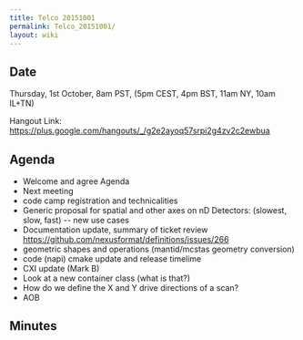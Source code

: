 ```yaml
---
title: Telco 20151001
permalink: Telco_20151001/
layout: wiki
---
```


Date
----

Thursday, 1st October, 8am PST, (5pm CEST, 4pm BST, 11am NY, 10am IL+TN)

Hangout Link:
<https://plus.google.com/hangouts/_/g2e2ayoq57srpi2g4zv2c2ewbua>

Agenda
------

-   Welcome and agree Agenda
-   Next meeting
-   code camp registration and technicalities
-   Generic proposal for spatial and other axes on nD Detectors:
    (slowest, slow, fast) -- new use cases
-   Documentation update, summary of ticket review
    <https://github.com/nexusformat/definitions/issues/266>
-   geometric shapes and operations (mantid/mcstas geometry conversion)
-   code (napi) cmake update and release timelime
-   CXI update (Mark B)
-   Look at a new container class (what is that?)
-   How do we define the X and Y drive directions of a scan?
-   AOB

Minutes
-------
